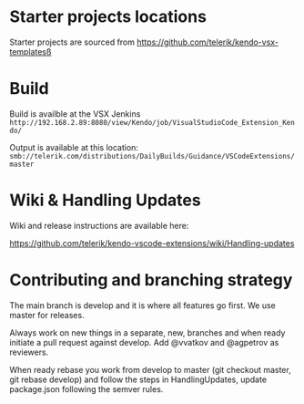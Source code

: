# Starter projects locations

Starter projects are sourced from https://github.com/telerik/kendo-vsx-templatesß

# Build

Build is availble at the VSX Jenkins
`http://192.168.2.89:8080/view/Kendo/job/VisualStudioCode_Extension_Kendo/`

Output is available at this location:
`smb://telerik.com/distributions/DailyBuilds/Guidance/VSCodeExtensions/master`

# Wiki & Handling Updates

Wiki and release instructions are available here:

https://github.com/telerik/kendo-vscode-extensions/wiki/Handling-updates

# Contributing and branching strategy

The main branch is develop and it is where all features go first. We use master for releases.

Always work on new things in a separate, new, branches and when ready initiate a pull request against develop. Add @vvatkov and @agpetrov as reviewers.

When ready rebase you work from develop to master (git checkout master, git rebase develop) and follow the steps in HandlingUpdates, update package.json following the semver rules.